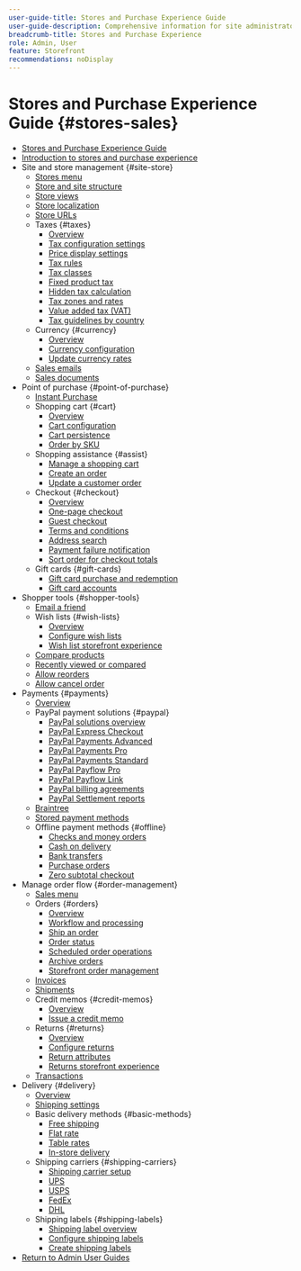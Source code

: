 ```yaml
---
user-guide-title: Stores and Purchase Experience Guide
user-guide-description: Comprehensive information for site administrators, customer service agents, and sales managers working in Adobe Commerce and Magento Open Source.
breadcrumb-title: Stores and Purchase Experience
role: Admin, User
feature: Storefront
recommendations: noDisplay
---
```


# Stores and Purchase Experience Guide {#stores-sales}

+ [Stores and Purchase Experience Guide](guide-overview.md)
+ [Introduction to stores and purchase experience](introduction.md)
+ Site and store management {#site-store}
  + [Stores menu](stores-menu.md)
  + [Store and site structure](stores.md)
  + [Store views](store-views.md)
  + [Store localization](store-localize.md)
  + [Store URLs](store-urls.md)
  + Taxes {#taxes}
    + [Overview](taxes.md)
    + [Tax configuration settings](tax-settings-general.md)
    + [Price display settings](display-settings.md)
    + [Tax rules](tax-rules.md)
    + [Tax classes](tax-class.md)
    + [Fixed product tax](fixed-product-tax.md)
    + [Hidden tax calculation](hidden-tax-calculation.md)
    + [Tax zones and rates](tax-zones-rates.md)
    + [Value added tax (VAT)](vat.md)
    + [Tax guidelines by country](international-tax-guidelines.md)
  + Currency {#currency}
    + [Overview](currency.md)
    + [Currency configuration](currency-configuration.md)
    + [Update currency rates](currency-update.md)
  + [Sales emails](sales-email.md)
  + [Sales documents](sales-documents.md)
+ Point of purchase {#point-of-purchase}
  + [Instant Purchase](checkout-instant-purchase.md)
  + Shopping cart {#cart}
    + [Overview](cart.md)
    + [Cart configuration](cart-configuration.md)
    + [Cart persistence](cart-persistent.md)
    + [Order by SKU](order-by-sku.md)
  + Shopping assistance {#assist}
    + [Manage a shopping cart](shopping-assisted-cart-manage.md)
    + [Create an order](customer-account-create-order.md)
    + [Update a customer order](order-update.md)
  + Checkout {#checkout}
    + [Overview](checkout-process.md)
    + [One-page checkout](checkout-one-page.md)
    + [Guest checkout](checkout-guest.md)
    + [Terms and conditions](terms-and-conditions.md)
    + [Address search](checkout-address-search.md)
    + [Payment failure notification](checkout-payment-failed-emails.md)
    + [Sort order for checkout totals](checkout-totals-sort-order.md)
  + Gift cards {#gift-cards}
    + [Gift card purchase and redemption](product-gift-card-workflow.md)
    + [Gift card accounts](product-gift-card-accounts.md)
+ Shopper tools {#shopper-tools}
  + [Email a friend](email-a-friend.md)
  + Wish lists {#wish-lists}
    + [Overview](wishlists.md)
    + [Configure wish lists](wishlist-configuration.md)
    + [Wish list storefront experience](wishlist-storefront.md)
  + [Compare products](product-compare.md)
  + [Recently viewed or compared](products-viewed-compared.md)
  + [Allow reorders](reorders-allow.md)
  + [Allow cancel order](cancel-allow.md)
+ Payments {#payments}
  + [Overview](payments.md)
  + PayPal payment solutions {#paypal}
    + [PayPal solutions overview](paypal.md)
    + [PayPal Express Checkout](paypal-express-checkout.md)
    + [PayPal Payments Advanced](paypal-payments-advanced.md)
    + [PayPal Payments Pro](paypal-payments-pro.md)
    + [PayPal Payments Standard](paypal-payments-standard.md)
    + [PayPal Payflow Pro](paypal-payflow-pro.md)
    + [PayPal Payflow Link](paypal-payflow-link.md)
    + [PayPal billing agreements](paypal-billing-agreements.md)
    + [PayPal Settlement reports](paypal-settlement-reports.md)
  + [Braintree](braintree.md)
  + [Stored payment methods](stored-payment-methods.md)
  + Offline payment methods {#offline}
    + [Checks and money orders](check-money-order.md)
    + [Cash on delivery](cash-on-delivery.md)
    + [Bank transfers](bank-transfer.md)
    + [Purchase orders](purchase-order.md)
    + [Zero subtotal checkout](zero-subtotal-checkout.md)
+ Manage order flow {#order-management}
  + [Sales menu](sales-menu.md)
  + Orders {#orders}
    + [Overview](orders.md)
    + [Workflow and processing](order-processing.md)
    + [Ship an order](order-ship.md)
    + [Order status](order-status.md)
    + [Scheduled order operations](order-scheduled-operations.md)
    + [Archive orders](order-archive.md)
    + [Storefront order management](orders-storefront.md)
  + [Invoices](invoices.md)
  + [Shipments](shipments.md)
  + Credit memos {#credit-memos}
    + [Overview](credit-memos.md)
    + [Issue a credit memo](credit-memo-create.md)
  + Returns {#returns}
    + [Overview](returns.md)
    + [Configure returns](rma-configure.md)
    + [Return attributes](attributes-returns.md)
    + [Returns storefront experience](rma-customer-experience.md)
  + [Transactions](transactions.md)
+ Delivery {#delivery}
  + [Overview](delivery.md)
  + [Shipping settings](shipping-settings.md)
  + Basic delivery methods {#basic-methods}
    + [Free shipping](shipping-free.md)
    + [Flat rate](shipping-flat-rate.md)
    + [Table rates](shipping-table-rate.md)
    + [In-store delivery](shipping-in-store-delivery.md)
  + Shipping carriers {#shipping-carriers}
    + [Shipping carrier setup](carriers.md)
    + [UPS](ups.md)
    + [USPS](usps.md)
    + [FedEx](fedex.md)
    + [DHL](dhl.md)
  + Shipping labels {#shipping-labels}
    + [Shipping label overview](shipping-labels.md)
    + [Configure shipping labels](shipping-label-configure.md)
    + [Create shipping labels](shipping-label-create.md)
+ [Return to Admin User Guides](https://experienceleague.adobe.com/en/docs/commerce-admin/user-guides/home)

